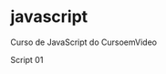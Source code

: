 # javascript
 Curso de JavaScript do CursoemVideo

<a href="ex001.html" target='_blank' style="text-decoration: none" >Script 01</a>